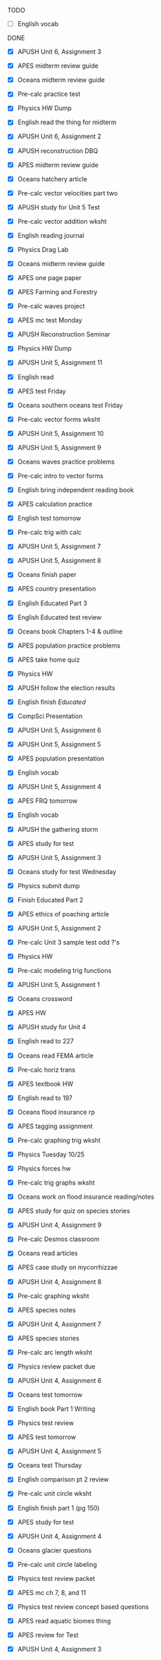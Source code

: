 TODO
- [ ] English vocab

DONE
- [X] APUSH Unit 6, Assignment 3
- [X] APES midterm review guide
- [X] Oceans midterm review guide
- [X] Pre-calc practice test
- [X] Physics HW Dump
- [X] English read the thing for midterm
- [X] APUSH Unit 6, Assignment 2
- [X] APUSH reconstruction DBQ
- [X] APES midterm review guide
- [X] Oceans hatchery article
- [X] Pre-calc vector velocities part two
- [X] APUSH study for Unit 5 Test
- [X] Pre-calc vector addition wksht
- [X] English reading journal
- [X] Physics Drag Lab
- [X] Oceans midterm review guide
- [X] APES one page paper
- [X] APES Farming and Forestry
- [X] Pre-calc waves project
- [X] APES mc test Monday
- [X] APUSH Reconstruction Seminar
- [X] Physics HW Dump
- [X] APUSH Unit 5, Assignment 11
- [X] English read 
- [X] APES test Friday
- [X] Oceans southern oceans test Friday
- [X] Pre-calc vector forms wksht
- [X] APUSH Unit 5, Assignment 10
- [X] APUSH Unit 5, Assignment 9
- [X] Oceans waves practice problems
- [X] Pre-calc intro to vector forms
- [X] English bring independent reading book
- [X] APES calculation practice
- [X] English test tomorrow
- [X] Pre-calc trig with calc
- [X] APUSH Unit 5, Assignment 7
- [X] APUSH Unit 5, Assignment 8
- [X] Oceans finish paper
- [X] APES country presentation
- [X] English Educated Part 3
- [X] English Educated test review
- [X] Oceans book Chapters 1-4 & outline
- [X] APES population practice problems
- [X] APES take home quiz
- [X] Physics HW
- [X] APUSH follow the election results
- [X] English finish *Educated*
- [X] CompSci Presentation
- [X] APUSH Unit 5, Assignment 6
- [X] APUSH Unit 5, Assignment 5
- [X] APES population presentation
- [X] English vocab
- [X] APUSH Unit 5, Assignment 4
- [X] APES FRQ tomorrow
- [X] English vocab
- [X] APUSH the gathering storm
- [X] APES study for test
- [X] APUSH Unit 5, Assignment 3
- [X] Oceans study for test Wednesday
- [X] Physics submit dump
- [X] Finish Educated Part 2
- [X] APES ethics of poaching article
- [X] APUSH Unit 5, Assignment 2
- [X] Pre-calc Unit 3 sample test odd ?'s
- [X] Physics HW
- [X] Pre-calc modeling trig functions
- [X] APUSH Unit 5, Assignment 1
- [X] Oceans crossword
- [X] APES HW
- [X] APUSH study for Unit 4
- [X] English read to 227
- [X] Oceans read FEMA article
- [X] Pre-calc horiz trans
- [X] APES textbook HW
- [X] English read to 197
- [X] Oceans flood insurance rp
- [X] APES tagging assignment
- [X] Pre-calc graphing trig wksht
- [X] Physics Tuesday 10/25
- [X] Physics forces hw
- [X] Pre-calc trig graphs wksht
- [X] Oceans work on flood insurance reading/notes
- [X] APES study for quiz on species stories
- [X] APUSH Unit 4, Assignment 9
- [X] Pre-calc Desmos classroom
- [X] Oceans read articles
- [X] APES case study on mycorrhizzae
- [X] APUSH Unit 4, Assignment 8
- [X] Pre-calc graphing wksht
- [X] APES species notes
- [X] APUSH Unit 4, Assignment 7
- [X] APES species stories
- [X] Pre-calc arc length wksht
- [X] Physics review packet due
- [X] APUSH Unit 4, Assignment 6
- [X] Oceans test tomorrow
- [X] English book Part 1 Writing
- [X] Physics test review
- [X] APES test tomorrow
- [X] APUSH Unit 4, Assignment 5
- [X] Oceans test Thursday
- [X] English comparison pt 2 review
- [X] Pre-calc unit circle wksht
- [X] English finish part 1 (pg 150)
- [X] APES study for test
- [X] APUSH Unit 4, Assignment 4
- [X] Oceans glacier questions
- [X] Pre-calc unit circle labeling
- [X] Physics test review packet
- [X] APES mc ch 7, 8, and 11
- [X] Physics test review concept based questions
- [X] APES read aquatic biomes thing
- [X] APES review for Test
- [X] APUSH Unit 4, Assignment 3


